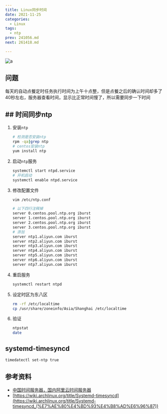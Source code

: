 ```yaml
---
title: Linux同步时间
date: 2021-11-25
categories:
  - Linux
tags:
  - ntp
prev: 241056.md
next: 261418.md

---
```


![a](https://gitee.com/snowyan/image/raw/master/2021/202111251106987.png)

<!-- more -->

## 问题

每天的自动点餐定时任务执行时间为上午十点整，但是点餐之后的确认时间却多了40秒左右，服务器查看时间，显示比正常时间慢了，所以需要同步一下时间

## ## 时间同步ntp

1. 安装`ntp`

   ```bash
   # 检测是否安装ntp
   rpm -qa|grep ntp
   # centos安装ntp
   yum install ntp
   ```

2. 启动`ntp`服务

   ```bash
   systemctl start ntpd.service
   # 开机启动
   systemctl enable ntpd.service
   ```

3. 修改配置文件

   ```bash
   vim /etc/ntp.conf
   
   # 以下四行注释掉
   server 0.centos.pool.ntp.org iburst
   server 1.centos.pool.ntp.org iburst
   server 2.centos.pool.ntp.org iburst
   server 3.centos.pool.ntp.org iburst
   # 添加
   server ntp1.aliyun.com iburst
   server ntp2.aliyun.com iburst
   server ntp3.aliyun.com iburst
   server ntp4.aliyun.com iburst
   server ntp5.aliyun.com iburst
   server ntp6.aliyun.com iburst
   server ntp7.aliyun.com iburst
   ```

4. 重启服务

   ```bash
   systemctl restart ntpd
   ```

5. 设定时区为东八区

   ```bash
   rm -rf /etc/localtime
   cp /usr/share/zoneinfo/Asia/Shanghai /etc/localtime
   ```

6. 验证

   ```bash
   ntpstat
   date

## systemd-timesyncd

```bash
timedatectl set-ntp true
```

## 参考资料

- [中国时间服务器，国内阿里云时间服务器](https://developer.aliyun.com/article/697980)
- [https://wiki.archlinux.org/title/Systemd-timesyncd](https://wiki.archlinux.org/title/Systemd-timesyncd_(%E7%AE%80%E4%BD%93%E4%B8%AD%E6%96%87))


